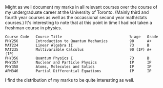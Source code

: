Might as well document my marks in all relevant courses over the course of my undergraduate career at the University of Toronto. (Mainly third and fourth year courses as well as the occassional second year math/stats courses.) It's interesting to note that at this point in time I had not taken a freshman course in physics. 

```
Course Code   Course Title                               %-age   Grade
PHY256        Introduction to Quantum Mechanics          90      A+ 
MAT224        Linear Algebra II                          73      B
MAT235        Multivariable Calculus                     90 (IP) A+ (IP)
PHY356        Quantum Physics I                          73      B 
PHY357        Nuclear and Particle Physics               IP      IP
PHY358        Atoms, Molecules and Solids                IP      IP
APM346        Partial Differential Equations             IP      IP
```

I find the distribution of my marks to be quite interesting as well.
